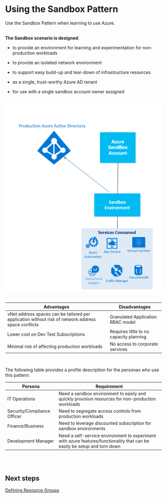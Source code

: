 # Using the Sandbox Pattern 
Use the Sandbox Pattern when learning to use Azure.  
<br />
<br />

**The Sandbox scenario is designed**:   
- to provide an environment for learning and experimentation for non-production workloads  

- to provide an isolated network environment  
- to support easy build-up and tear-down of infrastructure resources  
- as a single, trust-worthy Azure AD tenant  
- for use with a single sandbox account owner assigned  

![Sandbox-Pattern](https://github.com/alvarovitta/Enrollment-and-Subscription/blob/master/_images/Sandbox-Pattern.png)
<br /> 
<br /> 

| Advantages | Disadvantages |
| ------ | -------- |
|vNet address spaces can be tailored per application without risk of network address space conflicts  | Granulated Application RBAC model  |
|Lower cost on Dev Test Subscriptions  | Requires little to no capacity planning  |
|Minimal risk of affecting production workloads  | No access to corporate services  |
<br /> 

The following table provides a profile description for the personas who use this pattern:  

| Persona | Requirement|
| ----------- | ----------- |
|IT Operations | Need a sandbox environment to easily and quickly provision resources for non-production workloads|
|Security/Compliance Officer | Need to segregate access controls from production workloads |
|Finance/Business | Need to leverage discounted subscription for sandbox environments |
|Development Manager | Need a self-service environment to experiment with azure features/functionality that can be easily be setup and torn down |
<br /> 
<br />







## Next steps
[Defining Resource Groups](https://github.com/alvarovitta/Enrollment-and-Subscription/blob/master/3.0-Defining-Resource-Groups.md)
